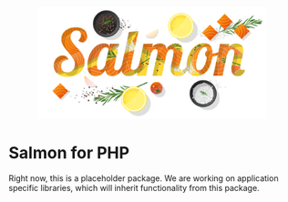 <p align="center"><img src="./assets/images/salmon_splash.svg" alt="Salmon splash image" width="80%" /></p>

# Salmon for PHP
Right now, this is a placeholder package. We are working on application specific libraries, which will inherit functionality from this package.